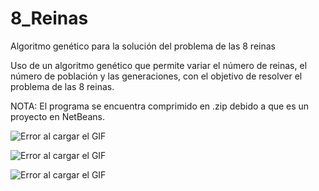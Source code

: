 # 8_Reinas
Algoritmo genético para la solución del problema de las 8 reinas

Uso de un algoritmo genético que permite variar el número de reinas, el número de población y las generaciones, con el objetivo de resolver el problema de las 8 reinas.

NOTA: El programa se encuentra comprimido en .zip debido a que es un proyecto en NetBeans.

![Error al cargar el GIF](https://github.com/JoseAntSA/AlgoritmoGenetico_8Reinas/blob/main/Assets/AG_8Reinas_1.png)

![Error al cargar el GIF](https://github.com/JoseAntSA/AlgoritmoGenetico_8Reinas/blob/main/Assets/8Reinas_GIF_1.gif)

![Error al cargar el GIF](https://github.com/JoseAntSA/AlgoritmoGenetico_8Reinas/blob/main/Assets/8Reinas_GIF_2.gif)

